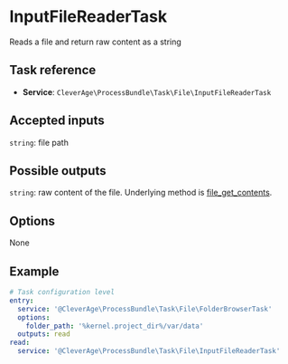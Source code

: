 InputFileReaderTask
=============

Reads a file and return raw content as a string

Task reference
--------------

* **Service**: `CleverAge\ProcessBundle\Task\File\InputFileReaderTask`

Accepted inputs
---------------

`string`: file path

Possible outputs
----------------

`string`: raw content of the file.
Underlying method is [file_get_contents](https://www.php.net/manual/en/function.file-get-contents.php).

Options
-------

None

Example
-------

```yaml
# Task configuration level
entry:
  service: '@CleverAge\ProcessBundle\Task\File\FolderBrowserTask'
  options:
    folder_path: '%kernel.project_dir%/var/data'
  outputs: read
read:
  service: '@CleverAge\ProcessBundle\Task\File\InputFileReaderTask'
```



